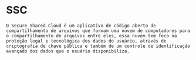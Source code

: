 # SSC

    O Secure Shared Cloud é um aplicativo de código aberto de compartilhamento de arquivos que formam uma nuvem de computadores para o compartilhamento de arquivos entre eles, essa nuvem tem foco na proteção legal e tecnológica dos dados do usuário, através de criptografia de chave pública e também de um controle de identificação avançado dos dados que o usuário disponibiliza.
